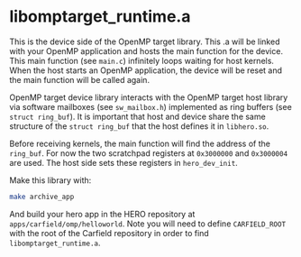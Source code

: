 # libomptarget_runtime.a

This is the device side of the OpenMP target library. This .a will be linked with your OpenMP application and hosts the main function for the device. This main function (see `main.c`) infinitely loops waiting for host kernels. When the host starts an OpenMP application, the device will be reset and the main function will be called again.

OpenMP target device library interacts with the OpenMP target host library via software mailboxes (see `sw_mailbox.h`) implemented as ring buffers (see `struct ring_buf`). It is important that host and device share the same structure of the `struct ring_buf` that the host defines it in `libhero.so`.

Before receiving kernels, the main function will find the address of the `ring_buf`. For now the two scratchpad registers at `0x3000000` and `0x3000004` are used. The host side sets these registers in `hero_dev_init`.

Make this library with:
```bash
make archive_app
```

And build your hero app in the HERO repository at `apps/carfield/omp/helloworld`. Note you will need to define `CARFIELD_ROOT` with the root of the Carfield repository in order to find `libomptarget_runtime.a`.
